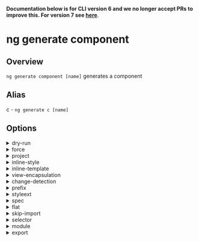 <!-- Links in /docs/documentation should NOT have `.md` at the end, because they end up in our wiki at release. -->

**Documentation below is for CLI version 6 and we no longer accept PRs to improve this. For version 7 see [here](https://angular.io/cli/generate)**.

# ng generate component

## Overview
`ng generate component [name]` generates a component

## Alias
c - `ng generate c [name]`

## Options
<details>
  <summary>dry-run</summary>
  <p>
    <code>--dry-run</code> (alias: <code>-d</code>)
  </p>
  <p>
    Run through without making any changes.
  </p>
</details>
<details>
  <summary>force</summary>
  <p>
    <code>--force</code> (alias: <code>-f</code>)
  </p>
  <p>
    Forces overwriting of files.
  </p>
</details>
<details>
  <summary>project</summary>
  <p>
    <code>--project</code>
  </p>
  <p>
    The name of the project.
  </p>
</details>
<details>
  <summary>inline-style</summary>
  <p>
    <code>--inline-style</code> (alias: <code>-s</code>)
  </p>
  <p>
    Specifies if the style will be in the ts file.
  </p>
</details>
<details>
  <summary>inline-template</summary>
  <p>
    <code>--inline-template</code> (alias: <code>-t</code>)
  </p>
  <p>
    Specifies if the template will be in the ts file.
  </p>
</details>
<details>
  <summary>view-encapsulation</summary>
  <p>
    <code>--view-encapsulation</code> (alias: <code>-v</code>)
  </p>
  <p>
    Specifies the view encapsulation strategy.
  </p>
</details>
<details>
  <summary>change-detection</summary>
  <p>
    <code>--change-detection</code> (alias: <code>-c</code>)
  </p>
  <p>
    Specifies the change detection strategy.
  </p>
</details>
<details>
  <summary>prefix</summary>
  <p>
    <code>--prefix</code> (alias: <code>-p</code>)
  </p>
  <p>
    The prefix to apply to generated selectors.
  </p>
</details>
<details>
  <summary>styleext</summary>
  <p>
    <code>--styleext</code>
  </p>
  <p>
    The file extension to be used for style files.
  </p>
</details>
<details>
  <summary>spec</summary>
  <p>
    <code>--spec</code>
  </p>
  <p>
    Specifies if a spec file is generated.
  </p>
</details>
<details>
  <summary>flat</summary>
  <p>
    <code>--flat</code>
  </p>
  <p>
    Flag to indicate if a dir is created.
  </p>
</details>
<details>
  <summary>skip-import</summary>
  <p>
    <code>--skip-import</code>
  </p>
  <p>
    Flag to skip the module import.
  </p>
</details>
<details>
  <summary>selector</summary>
  <p>
    <code>--selector</code>
  </p>
  <p>
    The selector to use for the component.
  </p>
</details>
<details>
  <summary>module</summary>
  <p>
    <code>--module</code> (alias: <code>-m</code>)
  </p>
  <p>
    Allows specification of the declaring module.
  </p>
</details>
<details>
  <summary>export</summary>
  <p>
    <code>--export</code>
  </p>
  <p>
    Specifies if declaring module exports the component.
  </p>
</details>

